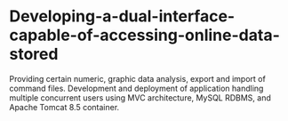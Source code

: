 # Developing-a-dual-interface-capable-of-accessing-online-data-stored
Providing certain numeric, graphic data analysis, export and import of command files. Development and deployment of application handling multiple concurrent users using MVC architecture, MySQL RDBMS, and Apache Tomcat 8.5 container.
